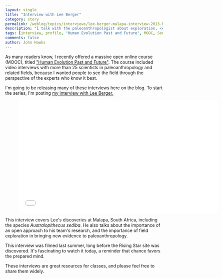 ```yaml
---
layout: single 
title: "Interview with Lee Berger" 
category: story
permalink: /weblog/topics/interviews/lee-berger-malapa-interview-2013.html
description: "I talk with the paleoanthropologist about exploration, <em>Australopithecus sediba</em> and open science."
tags: [interview, profile, "Human Evolution Past and Future", MOOC, South Africa, Malapa, Australopithecus sediba, Australopithecus africanus] 
comments: false 
author: John Hawks 
---
```


As many readers know, I recently offered a massive open online course (MOOC), titled <a href="https://www.coursera.org/course/humanevolution">"Human Evolution Past and Future"</a>. The course included video interviews with more than 25 scientists in paleoanthropology and related fields, because I wanted people to see the field through the perspective of the experts who know it best. 

I'm going to be releasing many of these interviews here on the blog. To start the series, I'm posting <a href="https://www.youtube.com/watch?v=bhg5zi5ob74">my interview with Lee Berger.</a> 

<figure>
<iframe width="640" height="360" src="//www.youtube.com/embed/bhg5zi5ob74?rel=0" frameborder="0" allowfullscreen></iframe>
</figure>

This interview covers Lee's discoveries at Malapa, South Africa, including the species <em>Australopithecus sediba</em>. He also talks about the importance of an open approach to his team's research, and the importance of field exploration in bringing new evidence to paleoanthropology. 


This interview was filmed last summer, long before the Rising Star site was discovered. It's fascinating to watch it today, a reminder that chance favors the prepared mind. 

These interviews are great resources for classes, and please feel free to share them widely. 
